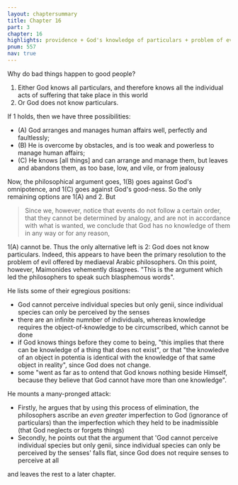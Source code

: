 ```yaml
---
layout: chaptersummary
title: Chapter 16
part: 3
chapter: 16
highlights: providence + God's knowledge of particulars + problem of evil
pnum: 557
nav: true
---
```


Why do bad things happen to good people?

1. Either God knows all particulars, and therefore knows all the individual acts of suffering that take place in this world
2. Or God does not know particulars.

If 1 holds, then we have three possibilities:
- (A) God arranges and manages human affairs well, perfectly and faultlessly; 
- (B) He is overcome by obstacles, and is too weak and powerless to manage human affairs;
- (C) He knows [all things] and can arrange and manage them, but leaves and abandons them, as too base, low, and vile, or from jealousy

Now, the philosophical argument goes, 1(B) goes against God's omnipotence, and 1(C) goes against God's good-ness. So the only remaining options are 1(A) and 2. But 
> Since we, however, notice that events do not follow a certain order, that they cannot be determined by analogy, and are not in accordance with what is wanted, we conclude that God has no knowledge of them in any way or for any reason,

1(A) cannot be. Thus the only alternative left is 2: God does not know particulars. Indeed, this appears to have been the primary resolution to the problem of evil offered by mediaeval Arabic philosophers. On this point, however, Maimonides vehemently disagrees. "This is the argument which led the philosophers to speak such blasphemous words".

He lists some of their egregious positions:
- God cannot perceive individual species but only genii, since individual species can only be perceived by the senses
- there are an infinite numnber of individuals, whereas knowledge requires the object-of-knowledge to be circumscribed, which cannot be done
- if God knows things before they come to being, "this implies that there can be knowledge of a thing that does not exist", or that "the knowledve of an object in potentia is identical with the knowledge of that same object in reality", since God does not change.
- some "went as far as to ontend that God knows nothing beside Himself, because they believe that God cannot have more than one knowledge".

He mounts a many-pronged attack:
- Firstly, he argues that by using this process of elimination, the philosophers ascribe an _even greater_ imperfection to God (ignorance of particulars) than the imperfection which they held to be inadmissible (that God neglects or forgets things)
- Secondly, he points out that the argument that 'God cannot perceive individual species but only genii, since individual species can only be perceived by the senses' falls flat, since God does not require senses to perceive at all

and leaves the rest to a later chapter.
